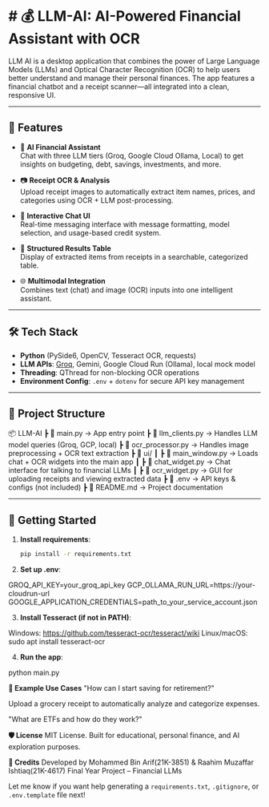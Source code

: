 ﻿# # 💰 LLM-AI: AI-Powered Financial Assistant with OCR

LLM AI is a desktop application that combines the power of Large Language Models (LLMs) and Optical Character Recognition (OCR) to help users better understand and manage their personal finances. The app features a financial chatbot and a receipt scanner—all integrated into a clean, responsive UI.

---

## 🚀 Features

- 🤖 **AI Financial Assistant**  
  Chat with three LLM tiers (Groq, Google Cloud Ollama, Local) to get insights on budgeting, debt, savings, investments, and more.

- 📷 **Receipt OCR & Analysis**  
  Upload receipt images to automatically extract item names, prices, and categories using OCR + LLM post-processing.

- 💬 **Interactive Chat UI**  
  Real-time messaging interface with message formatting, model selection, and usage-based credit system.

- 🧾 **Structured Results Table**  
  Display of extracted items from receipts in a searchable, categorized table.

- 🌐 **Multimodal Integration**  
  Combines text (chat) and image (OCR) inputs into one intelligent assistant.

---

## 🛠️ Tech Stack

- **Python** (PySide6, OpenCV, Tesseract OCR, requests)
- **LLM APIs**: [Groq](https://groq.com/), Gemini, Google Cloud Run (Ollama), local mock model
- **Threading**: QThread for non-blocking OCR operations
- **Environment Config**: `.env` + `dotenv` for secure API key management

---

## 📂 Project Structure

📦 LLM-AI
┣ 📜 main.py → App entry point
┣ 📜 llm_clients.py → Handles LLM model queries (Groq, GCP, local)
┣ 📜 ocr_processor.py → Handles image preprocessing + OCR text extraction
┣ 📂 ui/
┃ ┣ 📜 main_window.py → Loads chat + OCR widgets into the main app
┃ ┣ 📜 chat_widget.py → Chat interface for talking to financial LLMs
┃ ┣ 📜 ocr_widget.py → GUI for uploading receipts and viewing extracted data
┣ 📜 .env → API keys & configs (not included)
┣ 📜 README.md → Project documentation


---

## 🔑 Getting Started

1. **Install requirements**:
   ```bash
   pip install -r requirements.txt

2. **Set up .env**:

GROQ_API_KEY=your_groq_api_key
GCP_OLLAMA_RUN_URL=https://your-cloudrun-url
GOOGLE_APPLICATION_CREDENTIALS=path_to_your_service_account.json

3. **Install Tesseract (if not in PATH)**:

Windows: https://github.com/tesseract-ocr/tesseract/wiki
Linux/macOS: sudo apt install tesseract-ocr

4. **Run the app**:

python main.py

**🧠 Example Use Cases**
"How can I start saving for retirement?"

Upload a grocery receipt to automatically analyze and categorize expenses.

"What are ETFs and how do they work?"

**🛡️ License**
MIT License. Built for educational, personal finance, and AI exploration purposes.

**🙌 Credits**
Developed by Mohammed Bin Arif(21K-3851) & Raahim Muzaffar Ishtiaq(21K-4617)
Final Year Project – Financial LLMs


Let me know if you want help generating a `requirements.txt`, `.gitignore`, or `.env.template` file next! ​​
